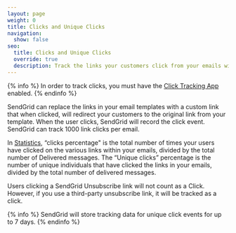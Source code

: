 ```yaml
---
layout: page
weight: 0
title: Clicks and Unique Clicks
navigation:
  show: false
seo:
  title: Clicks and Unique Clicks
  override: true
  description: Track the links your customers click from your emails with SendGrid.
---
```


{% info %}
In order to track clicks, you must have the [Click Tracking App]({{root_url}}/User_Guide/Settings/tracking.html) enabled.
{% endinfo %}

SendGrid can replace the links in your email templates with a custom link that when clicked, will redirect your customers to the original link from your template. When the user clicks, SendGrid will record the click event. SendGrid can track 1000 link clicks per email.

In [Statistics]({{root_url}}/User_Guide/Delivery_Metrics/email_activity.html), “clicks percentage" is the total number of times your users have clicked on the various links within your emails, divided by the total number of Delivered messages. The “Unique clicks” percentage is the number of unique individuals that have clicked the links in your emails, divided by the total number of delivered messages.

Users clicking a SendGrid Unsubscribe link will not count as a Click. However, if you use a third-party unsubscribe link, it will be tracked as a click.

{% info %}
SendGrid will store tracking data for unique click events for up to 7 days.
{% endinfo %}

